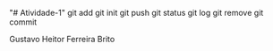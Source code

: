 "# Atividade-1" 
git add
git init 
git push 
git status
git log
git remove
git commit

Gustavo Heitor Ferreira Brito
